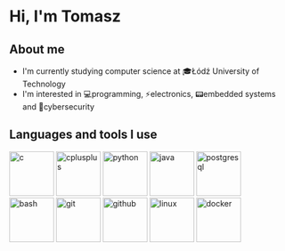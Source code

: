<h1> Hi, I'm Tomasz </h1>
<h2> About me </h2>
<ul>
<li> I'm currently studying computer science at 🎓Łódź University of Technology </li>
<li> I'm interested in 💻️programming, ⚡️electronics, 📟embedded systems and 🔐️cybersecurity </li>
</ul>
<h2> Languages and tools I use </h2>
<span>
<img src="https://cdn.jsdelivr.net/gh/devicons/devicon/icons/c/c-original.svg" alt="c" width="80" height="80"/>
<img src="https://cdn.jsdelivr.net/gh/devicons/devicon/icons/cplusplus/cplusplus-original.svg" alt="cplusplus" width="80" height="80"/>
<img src="https://cdn.jsdelivr.net/gh/devicons/devicon/icons/python/python-original.svg" alt="python" width="80" height="80"/>
<img src="https://cdn.jsdelivr.net/gh/devicons/devicon/icons/java/java-original.svg" alt="java" width="80" height="80"/>
<img src="https://cdn.jsdelivr.net/gh/devicons/devicon/icons/postgresql/postgresql-original.svg" alt="postgresql" width="80" height="80"/>
</span>
<br/>
<span>
<img src="https://cdn.jsdelivr.net/gh/devicons/devicon/icons/bash/bash-original.svg" alt="bash" width="80" height="80"/>
<img src="https://cdn.jsdelivr.net/gh/devicons/devicon/icons/git/git-original.svg" alt="git" width="80" height="80"/>
<img src="https://cdn.jsdelivr.net/gh/devicons/devicon/icons/github/github-original.svg" alt="github" width="80" height="80"/>
<img src="https://cdn.jsdelivr.net/gh/devicons/devicon/icons/linux/linux-original.svg" alt="linux" width="80" height="80"/>
<img src="https://cdn.jsdelivr.net/gh/devicons/devicon/icons/docker/docker-original.svg" alt="docker" width="80" height="80"/>
</span>

